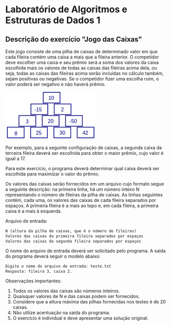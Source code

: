 # Laboratório de Algoritmos e Estruturas de Dados 1

## Descrição do exercício "Jogo das Caixas"

<p>Este jogo consiste de uma pilha de caixas de determinado valor em que cada fileira contém uma caixa a mais que a fileira anterior. O competidor deve escolher uma caixa e seu prêmio será a soma dos valores da caixa escolhida mais os valores de todas as caixas das fileiras acima dela, ou seja, todas as caixas das fileiras acima serão incluídas no cálculo também, sejam positivas ou negativas. Se o competidor fizer uma escolha ruim, o valor poderá ser negativo e não haverá prêmio.</p>

<img src="imagens_jogoDasCaixas/jogoDasCaixas.png" alt="Pilha de caixas" height = 150>

<p>Por exemplo, para a seguinte configuração de caixas, a segunda caixa da terceira fileira deverá ser escolhida para obter o maior prêmio, cujo valor é igual a 17.</p>

<p>Para este exercício, o programa deverá determinar qual caixa deverá ser escolhida para maximizar o valor do prêmio.</p>

<p>Os valores das caixas serão fornecidos em um arquivo cujo formato segue a seguinte descrição: na primeira linha, há um número inteiro N representando o número de fileiras da pilha de caixas. As linhas seguintes contêm, cada uma, os valores das caixas de cada fileira separados por espaços. A primeira fileira é a mais ao topo e, em cada fileira, a primeira caixa é a mais à esquerda.</p>

<p>Arquivo de entrada:</p>

```
N (altura da pilha de caixas, que é o número de fileiras)
Valores das caixas da primeira fileira separados por espaços
Valores das caixas da segunda fileira separados por espaços
```
<p>O nome do arquivo de entrada deverá ser solicitado pelo programa. A saída do programa deverá seguir o modelo abaixo:</p>

```
Digite o nome do arquivo de entrada: teste.txt
Resposta: fileira 3, caixa 2.
```

<p>Observações importantes:</p>

1. Todos os valores das caixas são números inteiros.
2. Quaisquer valores de N e das caixas podem ser fornecidos.
3. Considere que a altura máxima das pilhas fornecidas nos testes é de 20 caixas.
4. Não utilize acentuação na saída do programa.
5. O exercício é individual e deve apresentar uma solução original.
